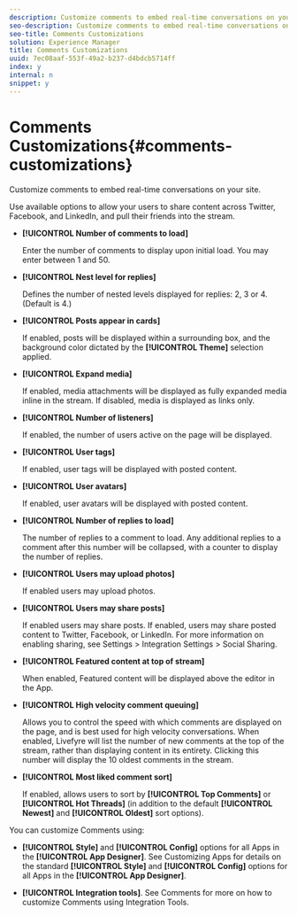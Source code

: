 ```yaml
---
description: Customize comments to embed real-time conversations on your site.
seo-description: Customize comments to embed real-time conversations on your site.
seo-title: Comments Customizations
solution: Experience Manager
title: Comments Customizations
uuid: 7ec08aaf-553f-49a2-b237-d4bdcb5714ff
index: y
internal: n
snippet: y
---
```


# Comments Customizations{#comments-customizations}

Customize comments to embed real-time conversations on your site.

<a id="section_b4t_y3b_sy"></a>

Use available options to allow your users to share content across Twitter, Facebook, and LinkedIn, and pull their friends into the stream.

* **[!UICONTROL Number of comments to load]**

  Enter the number of comments to display upon initial load. You may enter between 1 and 50.

* **[!UICONTROL Nest level for replies]**

  Defines the number of nested levels displayed for replies: 2, 3 or 4. (Default is 4.)

* **[!UICONTROL Posts appear in cards]**

  If enabled, posts will be displayed within a surrounding box, and the background color dictated by the **[!UICONTROL Theme]** selection applied.

* **[!UICONTROL Expand media]**

  If enabled, media attachments will be displayed as fully expanded media inline in the stream. If disabled, media is displayed as links only.

* **[!UICONTROL Number of listeners]**

  If enabled, the number of users active on the page will be displayed.

* **[!UICONTROL User tags]**

  If enabled, user tags will be displayed with posted content.

* **[!UICONTROL User avatars]**

  If enabled, user avatars will be displayed with posted content.

* **[!UICONTROL Number of replies to load]**

  The number of replies to a comment to load. Any additional replies to a comment after this number will be collapsed, with a counter to display the number of replies.

* **[!UICONTROL Users may upload photos]**

  If enabled users may upload photos.

* **[!UICONTROL Users may share posts]**

  If enabled users may share posts. If enabled, users may share posted content to Twitter, Facebook, or LinkedIn. For more information on enabling sharing, see Settings > Integration Settings > Social Sharing.

* **[!UICONTROL Featured content at top of stream]**

  When enabled, Featured content will be displayed above the editor in the App.

* **[!UICONTROL High velocity comment queuing]**

  Allows you to control the speed with which comments are displayed on the page, and is best used for high velocity conversations. When enabled, Livefyre will list the number of new comments at the top of the stream, rather than displaying content in its entirety. Clicking this number will display the 10 oldest comments in the stream.

* **[!UICONTROL Most liked comment sort]**

  If enabled, allows users to sort by **[!UICONTROL Top Comments]** or **[!UICONTROL Hot Threads]** (in addition to the default **[!UICONTROL Newest]** and **[!UICONTROL Oldest]** sort options).

You can customize Comments using:

* **[!UICONTROL Style]** and **[!UICONTROL Config]** options for all Apps in the **[!UICONTROL App Designer]**. See Customizing Apps for details on the standard **[!UICONTROL Style]** and **[!UICONTROL Config]** options for all Apps in the **[!UICONTROL App Designer]**.

* **[!UICONTROL Integration tools]**. See Comments for more on how to customize Comments using Integration Tools.


